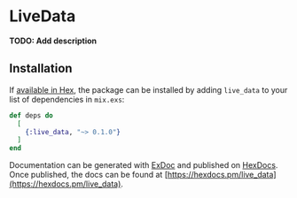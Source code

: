 # LiveData

**TODO: Add description**

## Installation

If [available in Hex](https://hex.pm/docs/publish), the package can be installed
by adding `live_data` to your list of dependencies in `mix.exs`:

```elixir
def deps do
  [
    {:live_data, "~> 0.1.0"}
  ]
end
```

Documentation can be generated with [ExDoc](https://github.com/elixir-lang/ex_doc)
and published on [HexDocs](https://hexdocs.pm). Once published, the docs can
be found at [https://hexdocs.pm/live_data](https://hexdocs.pm/live_data).

